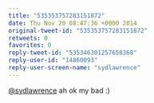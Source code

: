 ```yaml
---
title: "535353757283151872"
date: Thu Nov 20 08:47:36 +0000 2014
original-tweet-id: "535353757283151872"
retweets: 0
favorites: 0
reply-tweet-id: "535346301257658368"
reply-user-id: "14860093"
reply-user-screen-name: "sydlawrence"
---
```

<a href="https://twitter.com/sydlawrence">@sydlawrence</a> ah ok my bad :)
